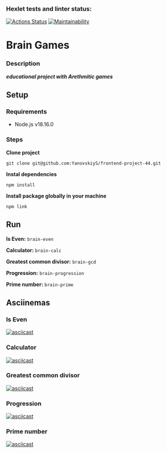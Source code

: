 ### Hexlet tests and linter status:
[![Actions Status](https://github.com/YanovskiyS/frontend-project-44/workflows/hexlet-check/badge.svg)](https://github.com/YanovskiyS/frontend-project-44/actions)
[![Maintainability](https://api.codeclimate.com/v1/badges/4af976091ead693c2c5e/maintainability)](https://codeclimate.com/github/YanovskiyS/frontend-project-44/maintainability)

# Brain Games
### Description

***educational project with Arethmitic games***

## Setup

### Requirements
* Node.js v18.16.0

### Steps

**Clone project**

``
git clone git@github.com:YanovskiyS/frontend-project-44.git
``

**Instal dependencies**

 ``
npm install
``

**Install package globally in your machine**

``
npm link
``

## Run

**Is Even:** ``brain-even``

**Calculator:** ``brain-calc``

**Greatest common divisor:** ``brain-gcd``

**Progression:** ``brain-progression``

**Prime number:** ``brain-prime``

## Asciinemas
### Is Even
[![asciicast](https://asciinema.org/a/1FoiJewlrBSyxnhiXbEDXOh55.png)](https://asciinema.org/a/1FoiJewlrBSyxnhiXbEDXOh55)
### Calculator
[![asciicast](https://asciinema.org/a/ae0HVz0UjfdvFx2X9eisVjcjj.png)](https://asciinema.org/a/ae0HVz0UjfdvFx2X9eisVjcjj)
### Greatest common divisor
[![asciicast](https://asciinema.org/a/wFCcJCV1RpCO1ArW2nBFgC8Bl.png)](https://asciinema.org/a/wFCcJCV1RpCO1ArW2nBFgC8Bl)
### Progression
[![asciicast](https://asciinema.org/a/DnL7XkH0bq8LmS5BciAB4frTW.png)](https://asciinema.org/a/DnL7XkH0bq8LmS5BciAB4frTW)
### Prime number
[![asciicast](https://asciinema.org/a/ihB86godu1CO8Gv9mrscZNg9K.svg)](https://asciinema.org/a/ihB86godu1CO8Gv9mrscZNg9K)

